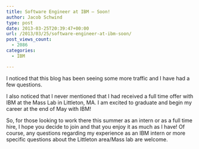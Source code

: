 ```yaml
---
title: Software Engineer at IBM – Soon!
author: Jacob Schwind
type: post
date: 2013-03-25T20:39:47+00:00
url: /2013/03/25/software-engineer-at-ibm-soon/
post_views_count:
  - 2086
categories:
  - IBM

---
```

I noticed that this blog has been seeing some more traffic and I have had a few questions.

I also noticed that I never mentioned that I had received a full time offer with IBM at the Mass Lab in Littleton, MA. I am excited to graduate and begin my career at the end of May with IBM!

So, for those looking to work there this summer as an intern or as a full time hire, I hope you decide to join and that you enjoy it as much as I have! Of course, any questions regarding my experience as an IBM intern or more specific questions about the Littleton area/Mass lab are welcome.